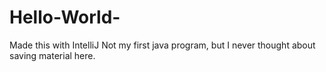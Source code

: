 # Hello-World-

Made this with IntelliJ
Not my first java program, but I never thought about saving material here.
